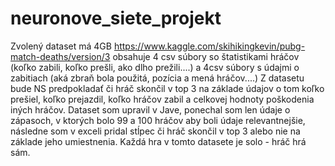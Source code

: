 # neuronove_siete_projekt
Zvolený dataset má 4GB https://www.kaggle.com/skihikingkevin/pubg-match-deaths/version/3 obsahuje 4 csv súbory so štatistikami hráčov (koľko zabili, koľko prešli, ako dlho prežili....) 
a 4csv súbory s údajmi o zabitiach (aká zbraň bola použitá, pozícia a mená hráčov....)
Z datasetu bude NS predpokladať či hráč skončil v top 3 na základe údajov o tom koľko prešiel, koľko prejazdil, koľko hráčov zabil a celkovej hodnoty poškodenia iných hráčov. 
Dataset som upravil v Jave, ponechal som len údaje o zápasoch, v ktorých bolo 99 a 100 hráčov aby boli údaje relevantnejšie, následne som v exceli pridal stĺpec či hráč skončil v top 3 alebo nie na základe jeho umiestnenia. Každá hra v tomto datasete je solo - hráč hrá sám.
